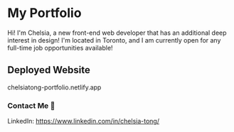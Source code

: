 # My Portfolio

Hi! I'm Chelsia, a new front-end web developer that has an additional deep interest in design! I'm located in Toronto, and I am currently open for any full-time job opportunities available!

## Deployed Website

chelsiatong-portfolio.netlify.app

### Contact Me 🌱

LinkedIn: https://www.linkedin.com/in/chelsia-tong/



